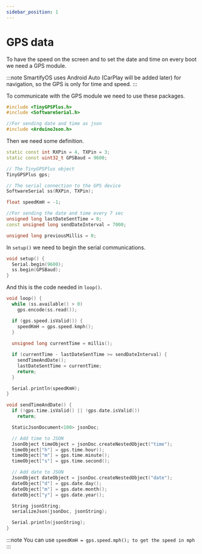 ```yaml
---
sidebar_position: 1
---
```


# GPS data

To have the speed on the screen and to set the date and time on every boot we need a GPS module.

:::note
SmartifyOS uses Android Auto (CarPlay will be added later) for navigation, so the GPS is only for time and speed.
:::

To communicate with the GPS module we need to use these packages.

```cpp
#include <TinyGPSPlus.h>
#include <SoftwareSerial.h>

//For sending date and time as json
#include <ArduinoJson.h>
```

Then we need some definition.

```cpp
static const int RXPin = 4, TXPin = 3;
static const uint32_t GPSBaud = 9600;

// The TinyGPSPlus object
TinyGPSPlus gps;

// The serial connection to the GPS device
SoftwareSerial ss(RXPin, TXPin);

float speedKmH = -1;

//For sending the date and time every 7 sec
unsigned long lastDateSentTime = 0;
const unsigned long sendDateInterval = 7000;

unsigned long previousMillis = 0;
```

In `setup()` we need to begin the serial communications.

```cpp
void setup() {
  Serial.begin(9600);
  ss.begin(GPSBaud);
}
```

And this is the code needed in `loop()`.

```cpp
void loop() {
  while (ss.available() > 0)
    gps.encode(ss.read());

  if (gps.speed.isValid()) {
    speedKmH = gps.speed.kmph();
  }
  
  unsigned long currentTime = millis();

  if (currentTime - lastDateSentTime >= sendDateInterval) {
    sendTimeAndDate();
    lastDateSentTime = currentTime;
    return;
  }

  Serial.println(speedKmH);
}

void sendTimeAndDate() {
  if (!gps.time.isValid() || !gps.date.isValid())
    return;

  StaticJsonDocument<100> jsonDoc;

  // Add time to JSON
  JsonObject timeObject = jsonDoc.createNestedObject("time");
  timeObject["h"] = gps.time.hour();
  timeObject["m"] = gps.time.minute();
  timeObject["s"] = gps.time.second();

  // Add date to JSON
  JsonObject dateObject = jsonDoc.createNestedObject("date");
  dateObject["d"] = gps.date.day();
  dateObject["m"] = gps.date.month();
  dateObject["y"] = gps.date.year();

  String jsonString;
  serializeJson(jsonDoc, jsonString);

  Serial.println(jsonString);
}
```
:::note
You can use `speedKmH = gps.speed.mph(); to get the speed in mph`
:::
